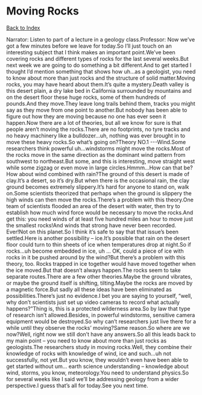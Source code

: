 # Moving Rocks
[Back to Index](https://github.com/windows10010/tpoExtractor/blog/master/README.md)

Narrator: Listen to part of a lecture in a geology class.Professor: Now we’ve got a few minutes before we leave for today.So I’ll just touch on an interesting subject that I think makes an important point.We’ve been covering rocks and different types of rocks for the last several weeks.But next week we are going to do something a bit different.And to get started I thought I’d mention something that shows how uh…as a geologist, you need to know about more than just rocks and the structure of solid matter.Moving rocks, you may have heard about them.It’s quite a mystery.Death valley is this desert plain, a dry lake bed in California surrounded by mountains and on the desert floor these huge rocks, some of them hundreds of pounds.And they move.They leave long trails behind them, tracks you might say as they move from one point to another.But nobody has been able to figure out how they are moving because no one has ever seen it happen.Now there are a lot of theories, but all we know for sure is that people aren’t moving the rocks.There are no footprints, no tyre tracks and no heavy machinery like a bulldozer…uh, nothing was ever brought in to move these heavy rocks.So what’s going on?Theory NO.1 ---Wind.Some researchers think powerful uh…windstorms might move the rocks.Most of the rocks move in the same direction as the dominant wind pattern from southwest to northeast.But some, and this is interesting, move straight west while some zigzag or even move in large circles.Hmmm…How can that be?How about wind combined with rain?The ground of this desert is made of clay.It’s a desert, so it’s dry.But when there is the occasional rain, the clay ground becomes extremely slippery.It’s hard for anyone to stand on, walk on.Some scientists theorized that perhaps when the ground is slippery the high winds can then move the rocks.There’s a problem with this theory.One team of scientists flooded an area of the desert with water, then try to establish how much wind force would be necessary to move the rocks.And get this: you need winds of at least five hundred miles an hour to move just the smallest rocks!And winds that strong have never been recorded. Ever!Not on this planet.So I think it’s safe to say that that issue’s been settled.Here is another possibility – ice.It’s possible that rain on the desert floor could turn to thin sheets of ice when temperatures drop at night.So if rocks…uh become embedded in ice, uh … OK, could a piece of ice with rocks in it be pushed around by the wind?But there’s a problem with this theory, too. Rocks trapped in ice together would have moved together when the ice moved.But that doesn’t always happen.The rocks seem to take separate routes.There are a few other theories.Maybe the ground vibrates, or maybe the ground itself is shifting, tilting.Maybe the rocks are moved by a magnetic force.But sadly all these ideas have been eliminated as possibilities.There’s just no evidence.I bet you are saying to yourself, “well, why don’t scientists just set up video cameras to record what actually happens?”Thing is, this is a protected wilderness area.So by law that type of research isn’t allowed.Besides, in powerful windstorms, sensitive camera equipment would be destroyed.So why can’t researchers just live there for a while until they observe the rocks’ moving?Same reason.So where are we now?Well, right now we still don’t have any answers.So all this leads back to my main point – you need to know about more than just rocks as geologists.The researchers study in moving rocks.Well, they combine their knowledge of rocks with knowledge of wind, ice and such…uh not successfully, not yet.But you know, they wouldn’t even have been able to get started without um… earth science understanding – knowledge about wind, storms, you know, meteorology.You need to understand physics.So for several weeks like I said we’ll be addressing geology from a wider perspective.I guess that’s all for today.See you next time. 